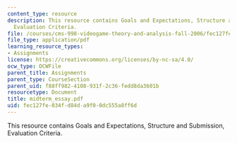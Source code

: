 ```yaml
---
content_type: resource
description: This resource contains Goals and Expectations, Structure and Submission,
  Evaluation Criteria.
file: /courses/cms-998-videogame-theory-and-analysis-fall-2006/fec127fe034fd84da9f00dc555a8ff6d_midterm_essay.pdf
file_type: application/pdf
learning_resource_types:
- Assignments
license: https://creativecommons.org/licenses/by-nc-sa/4.0/
ocw_type: OCWFile
parent_title: Assignments
parent_type: CourseSection
parent_uid: f88ff982-4108-931f-2c36-fedd8da3601b
resourcetype: Document
title: midterm_essay.pdf
uid: fec127fe-034f-d84d-a9f0-0dc555a8ff6d
---
```

This resource contains Goals and Expectations, Structure and Submission, Evaluation Criteria.